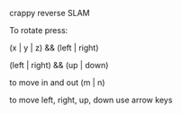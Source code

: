 crappy reverse SLAM

To rotate press:

(x | y | z) && (left | right)

(left | right) && (up | down)

to move in and out
(m | n) 

to move left, right, up, down
use arrow keys 



